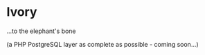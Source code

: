 # Ivory
...to the elephant's bone

(a PHP PostgreSQL layer as complete as possible - coming soon...) 
